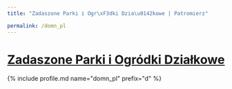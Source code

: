 ```yaml
---
title: "Zadaszone Parki i Ogr\xF3dki Dzia\u0142kowe | Patromierz"

permalink: /domn_pl
---
```


# [Zadaszone Parki i Ogródki Działkowe](https://patronite.pl/domn_pl)

{% include profile.md name="domn_pl" prefix="d" %}
